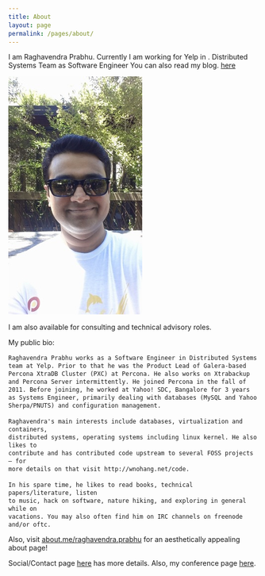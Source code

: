```yaml
---
title: About
layout: page
permalink: /pages/about/
---
```



 I am Raghavendra Prabhu. Currently I am working for Yelp in           .
Distributed Systems Team as Software Engineer You can also read my blog.
[here](http://blog.wnohang.net "Blog")

![Photo](/pages/me.jpg)

I am also available for consulting and technical advisory roles. 

My public bio:

    Raghavendra Prabhu works as a Software Engineer in Distributed Systems
    team at Yelp. Prior to that he was the Product Lead of Galera-based
    Percona XtraDB Cluster (PXC) at Percona. He also works on Xtrabackup
    and Percona Server intermittently. He joined Percona in the fall of
    2011. Before joining, he worked at Yahoo! SDC, Bangalore for 3 years
    as Systems Engineer, primarily dealing with databases (MySQL and Yahoo
    Sherpa/PNUTS) and configuration management.

    Raghavendra's main interests include databases, virtualization and containers,
    distributed systems, operating systems including linux kernel. He also likes to
    contribute and has contributed code upstream to several FOSS projects — for
    more details on that visit http://wnohang.net/code.

    In his spare time, he likes to read books, technical papers/literature, listen
    to music, hack on software, nature hiking, and exploring in general while on
    vacations. You may also often find him on IRC channels on freenode and/or oftc.

Also, visit [about.me/raghavendra.prabhu](http://about.me/raghavendra.prabhu) for an aesthetically appealing about page!

Social/Contact page [here](/pages/contact) has more details. Also, my conference page [here](/pages/conferences).
